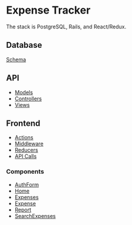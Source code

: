 # Expense Tracker

The stack is PostgreSQL, Rails, and React/Redux.

## Database
[Schema][schema]

## API
- [Models][models]
- [Controllers][controllers]
- [Views][views]

## Frontend
- [Actions][actions]
- [Middleware][middleware]
- [Reducers][reducers]
- [API Calls][util]

### Components
- [AuthForm][auth_form]
- [Home][home]
- [Expenses][expenses]
- [Expense][expense]
- [Report][report]
- [SearchExpenses][searchexpenses]

[schema]: db/schema.rb
[models]: app/models
[controllers]: app/controllers
[views]: app/views
[actions]: frontend/actions
[middleware]: frontend/middleware
[reducers]: frontend/reducers
[util]: frontend/util
[auth_form]: frontend/components/auth_form
[home]: frontend/components/home
[expenses]: frontend/components/expenses
[expense]: frontend/components/expense
[report]: frontend/components/report
[searchexpenses]: frontend/components/search_expenses
